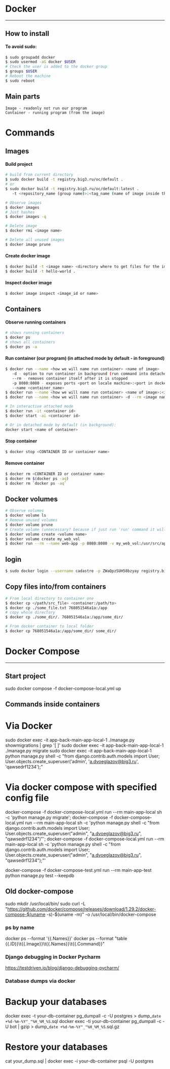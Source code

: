 # Docker

---

## How to install
#### To avoid sudo:
```bash
$ sudo groupadd docker
$ sudo usermod -aG docker $USER
# Check the user is added to the docker group
$ groups $USER
# Reboot the machine
$ sudo reboot
```
## Main parts
````
Image - readonly not run our program
Container - running program (from the image)
````

# Commands

## Images
#### Build project
```bash
# build from current directory
$ sudo docker build -t registry.big3.ru/oc/default .
# or
$ sudo docker build -t registry.big3.ru/oc/default:latest .
   -t <repository_name (group name)>:<tag_name (name of image inside the group)>
```
```bash
# Observe images
$ docker images
# Just hashes
$ docker images -q

# Delete image
$ docker rmi <image name>

# Delete all unused images
$ docker image prune
```

#### Create docker image
```bash
$ docker build -t <image name> <directory where to get files for the image>
$ docker build -t hello-world .
```

#### Inspect docker image
```bash
$ docker image inspect <image_id or name>
```

## Containers
#### Observe running containers
```bash
# shows running containers
$ docker ps      
# shows all containers
$ docker ps -a   
```

#### Run container (our program) (in attached mode by default - in foreground)
```bash
$ docker run --name <how we will name run container> <name of image>
   -d - option to run container in background (run command into detached mode)
   --rm - removes container itself after it is stopped
   -p 8080:8080 - exposes ports <port on locale machine>:<port in docker container>
   --name <container_name>
$ docker run --name <how we will name run container> <name of image>:<image_tag>
$ docker run --name <how we will name run container> -d --rm <image name>:<image_tag>

# In interactive attached mode
$ docker run -it <container id>
$ docker start -ai <container id>

# Or in detached mode by default (in background):
docker start <name of container>
```

#### Stop container
```bash
$ docker stop <CONTAINER ID or container name>
```

#### Remove container
```bash
$ docker rm <CONTAINER ID or container name> 
$ docker rm $(docker ps -aq)
$ docker rm `docker ps -aq`
```

## Docker volumes
```bash
# Observe volumes
$ docker volume ls
# Remove unused volumes
$ docker volume prune
# Create volume (unnecessary? because if just run 'run' command it will be created automatically)
$ docker volume create <volume name>
$ docker volume create my_web_vol
$ docker run --rm --name web-app -p 8080:8080 -v my_web_vol:/usr/src/app/resources web-app-image
```

## login
```bash
$ sudo docker login --username cadastre -p ZWaQpzSUH58bzyay registry.big3.ru
```

## Copy files into/from containers
```bash
# From local directory to container one
$ docker cp </path/src_file> <container:/path/to>
$ docker cp ./some_file.txt 768051546a1a:/app
# copy whole directory
$ docker cp ./some_dir/. 768051546a1a:/app/some_dir/

# From docker container to local folder
$ docker cp 768051546a1a:/app/some_dir/ some_dir/ 
```


# Docker Compose

---

## Start project
sudo docker compose -f docker-compose-local.yml up

## Commands inside containers
# Via Docker
sudo docker exec -it app-back-main-app-local-1 ./manage.py showmigrations | grep '\[ \]'
sudo docker exec -it app-back-main-app-local-1 ./manage.py migrate
sudo docker exec -it app-back-main-app-local-1 python manage.py shell -c "from django.contrib.auth.models import User; User.objects.create_superuser('admin', 'a.dvoeglazov@big3.ru', 'qawsedrf1234');"

# Via docker compose with specified config file
docker-compose -f docker-compose-local.yml run --rm main-app-local sh -c 'python manage.py migrate';
docker-compose -f docker-compose-local.yml run --rm main-app-local sh -c 'python manage.py shell -c "from django.contrib.auth.models import User; User.objects.create_superuser("admin", "a.dvoeglazov@big3.ru", "qawsedrf1234")"';
docker-compose -f docker-compose-local.yml run --rm main-app-local sh -c 'python manage.py shell -c "from django.contrib.auth.models import User; User.objects.create_superuser("admin", "a.dvoeglazov@big3.ru", "qawsedrf1234");"'


docker-compose -f docker-compose-test.yml run --rm main-app-test python manage.py test --keepdb

## Old docker-compose
sudo mkdir /usr/local/bin/
sudo curl -L "https://github.com/docker/compose/releases/download/1.29.2/docker-compose-$(uname -s)-$(uname -m)" -o /usr/local/bin/docker-compose


### ps by name
docker ps --format '{{.Names}}'
docker ps --format "table {{.ID}}\t{{.Image}}\t{{.Names}}\t{{.Command}}"

### Django debugging in Docker Pycharm
https://testdriven.io/blog/django-debugging-pycharm/


### Database dumps via docker
# Backup your databases
docker exec -t your-db-container pg_dumpall -c -U postgres > dump_`date +%d-%m-%Y"_"%H_%M_%S`.sql
docker exec -ti your-db-container pg_dumpall -c -U bot | gzip > dump_`date +%d-%m-%Y"_"%H_%M_%S`.sql.gz


# Restore your databases
cat your_dump.sql | docker exec -i your-db-container psql -U postgres

